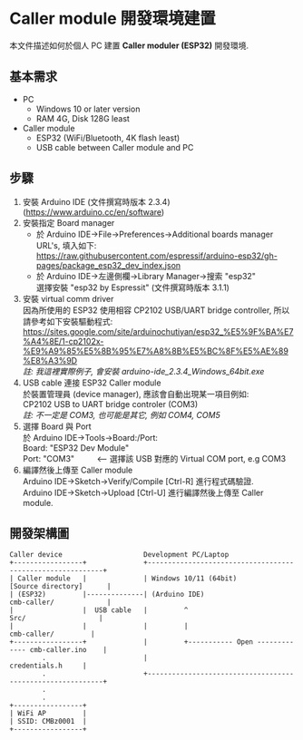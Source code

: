 # Caller module 開發環境建置
本文件描述如何於個人 PC 建置 **Caller moduler (ESP32)** 開發環境.

## 基本需求
- PC
  - Windows 10 or later version
  - RAM 4G, Disk 128G least
- Caller module
  - ESP32 (WiFi/Bluetooth, 4K flash least)
  - USB cable between Caller module and PC

## 步驟
1. 安裝 Arduino IDE (文件撰寫時版本 2.3.4) (https://www.arduino.cc/en/software)
2. 安裝指定 Board manager
    - 於 Arduino IDE->File->Preferences->Additional boards manager URL's, 填入如下:  
      https://raw.githubusercontent.com/espressif/arduino-esp32/gh-pages/package_esp32_dev_index.json
    - 於 Arduino IDE->左邊側欄->Library Manager->搜索 "esp32"  
      選擇安裝 "esp32 by Espressit" (文件撰寫時版本 3.1.1)
3. 安裝 virtual comm driver  
   因為所使用的 ESP32 使用相容 CP2102 USB/UART bridge controller, 所以請參考如下安裝驅動程式:  
   https://sites.google.com/site/arduinochutiyan/esp32_%E5%9F%BA%E7%A4%8E/1-cp2102x-%E9%A9%85%E5%8B%95%E7%A8%8B%E5%BC%8F%E5%AE%89%E8%A3%9D  
   *註: 我這裡實際例子, 會安裝 arduino-ide_2.3.4_Windows_64bit.exe*
4. USB cable 連接 ESP32 Caller module  
   於裝置管理員 (device manager), 應該會自動出現某一項目例如:  
   CP2102 USB to UART bridge controler (COM3)  
   *註: 不一定是 COM3, 也可能是其它, 例如 COM4, COM5*
5. 選擇 Board 與 Port  
   於 Arduino IDE->Tools->Board:/Port:  
       Board: "ESP32 Dev Module"  
       Port: "COM3" ```     ```<-- 選擇該 USB 對應的 Virtual COM port, e.g COM3
6. 編譯然後上傳至 Caller module  
   Arduino IDE->Sketch->Verify/Compile [Ctrl-R] 進行程式碼驗證.  
   Arduino IDE->Sketch->Upload [Ctrl-U] 進行編譯然後上傳至 Caller module.

## 開發架構圖
```
Caller device                    Development PC/Laptop                       
+-----------------+              +-----------------------------------------------------------+
| Caller module   |              | Windows 10/11 (64bit)             [Source directory]      |
| (ESP32)         |--------------| (Arduino IDE)                     cmb-caller/             |
|                 |  USB cable   |         ^                           Src/                  |
|                 |              |         |                             cmb-caller/         |
+-----------------+              |         +----------- Open ------------- cmb-caller.ino    |
        .                        |                                         credentials.h     |
        .                        +-----------------------------------------------------------+
        . 
        . 
+-----------------+
| WiFi AP         |
| SSID: CMBz0001  |
+-----------------+
```


